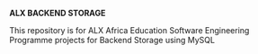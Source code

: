 __ALX BACKEND STORAGE__

This repository is for ALX Africa Education Software Engineering Programme
projects for Backend Storage using MySQL
